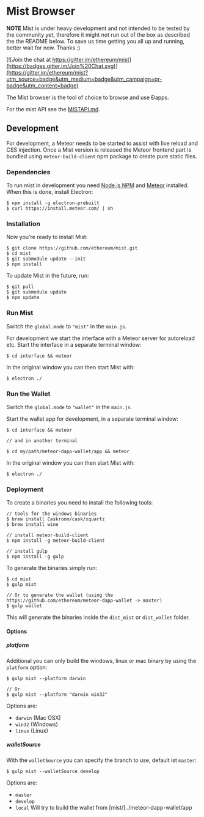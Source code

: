 # Mist Browser

**NOTE** Mist is under heavy development and not intended to be tested by the community yet,
therefore it might not run out of the box as described the the README below.
To save us time getting you all up and running, better wait for now. Thanks :)

[![Join the chat at https://gitter.im/ethereum/mist](https://badges.gitter.im/Join%20Chat.svg)](https://gitter.im/ethereum/mist?utm_source=badge&utm_medium=badge&utm_campaign=pr-badge&utm_content=badge)

The Mist browser is the tool of choice to browse and use Ðapps.

For the mist API see the [MISTAPI.md](MISTAPI.md).


## Development

For development, a Meteor needs to be started to assist with live reload and CSS injection.
Once a Mist version is released the Meteor frontend part is bundled using `meteor-build-client` npm package to create pure static files.

### Dependencies

To run mist in development you need [Node.js NPM](https://nodejs.org) and [Meteor](https://www.meteor.com/install) installed. When this is done, install Electron:

    $ npm install -g electron-prebuilt
    $ curl https://install.meteor.com/ | sh

### Installation

Now you're ready to install Mist:

    $ git clone https://github.com/ethereum/mist.git
    $ cd mist
    $ git submodule update --init 
    $ npm install

To update Mist in the future, run:

    $ git pull
    $ git submodule update
    $ npm update


### Run Mist

Switch the `global.mode` to `"mist"` in the `main.js`.

For development we start the interface with a Meteor server for autoreload etc. Start the interface in a separate terminal window:

    $ cd interface && meteor

In the original window you can then start Mist with:

    $ electron ./


### Run the Wallet

Switch the `global.mode` to `"wallet"` in the `main.js`.

Start the wallet app for development, in a separate terminal window:

    $ cd interface && meteor

    // and in another terminal

    $ cd my/path/meteor-dapp-wallet/app && meteor

In the original window you can then start Mist with:

    $ electron ./


### Deployment


To create a binaries you need to install the following tools:
    
    // tools for the windows binaries
    $ brew install Caskroom/cask/xquartz
    $ brew install wine

    // install meteor-build-client
    $ npm install -g meteor-build-client

    // install gulp
    $ npm install -g gulp

To generate the binaries simply run:

    $ cd mist
    $ gulp mist

    // Or to generate the wallet (using the https://github.com/ethereum/meteor-dapp-wallet -> master)
    $ gulp wallet

This will generate the binaries inside the `dist_mist` or `dist_wallet` folder.

#### Options

##### platform

Additional you can only build the windows, linux or mac binary by using the `platform` option:

    $ gulp mist --platform darwin
    
    // Or
    $ gulp mist --platform "darwin win32"


Options are:

- `darwin` (Mac OSX)
- `win32` (Windows)
- `linux` (Linux)


##### walletSource

With the `walletSource` you can specify the branch to use, default ist `master`:

    $ gulp mist --walletSource develop


Options are:

- `master`
- `develop`
- `local` Will try to build the wallet from [mist/]../meteor-dapp-wallet/app



